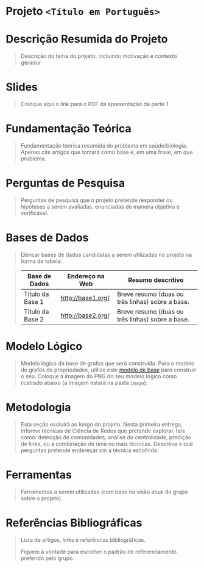 # Projeto `<Título em Português>`

# Descrição Resumida do Projeto

> Descrição do tema do projeto, incluindo motivação e contexto gerador.

# Slides

> Coloque aqui o link para o PDF da apresentação da parte 1.

# Fundamentação Teórica

> Fundamentação teórica resumida do problema em saúde/biologia. Apenas cite artigos que tomará como base e, em uma frase, em que problema.

# Perguntas de Pesquisa

> Perguntas de pesquisa que o projeto pretende responder ou hipóteses a serem avaliadas, enunciadas de maneira objetiva e verificável.

# Bases de Dados

> Elencar bases de dados candidatas a serem utilizadas no projeto na forma de tabela:

> Base de Dados | Endereço na Web | Resumo descritivo
> ----- | ----- | -----
> Título da Base 1 | http://base1.org/ | Breve resumo (duas ou três linhas) sobre a base.
> Título da Base 2 | http://base2.org/ | Breve resumo (duas ou três linhas) sobre a base.

# Modelo Lógico

> Modelo lógico da base de grafos que será construída. Para o modelo de grafos de propriedades, utilize este
> [modelo de base](https://docs.google.com/presentation/d/10RN7bDKUka_Ro2_41WyEE76Wxm4AioiJOrsh6BRY3Kk/edit?usp=sharing) para construir o seu.
> Coloque a imagem do PNG do seu modelo lógico como ilustrado abaixo (a imagem estará na pasta `image`):
>

# Metodologia
> Esta seção evoluirá ao longo do projeto. Nesta primeira entrega, informe técnicas de Ciência de Redes que pretende explorar,
> tais como: detecção de comunidades, análise de centralidade, predição de links, ou a combinação de uma ou mais técnicas. Descreva o que perguntas pretende endereçar cm a técnica escolhida.

# Ferramentas

> Ferramentas a serem utilizadas (com base na visão atual do grupo sobre o projeto).

# Referências Bibliográficas

> Lista de artigos, links e referências bibliográficas.
>
> Fiquem à vontade para escolher o padrão de referenciamento preferido pelo grupo.